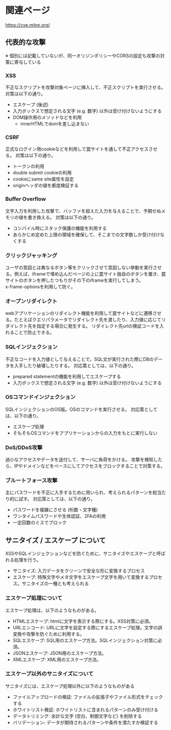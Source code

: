 # 関連ページ
https://cve.mitre.org/


## 代表的な攻撃
※ 個別には記載していないが、同一オリジンポリシーやCORSの設定も攻撃の対策に寄与している

### XSS
不正なスクリプトを攻撃対象ページに挿入して、不正スクリプトを実行させる。
対策は以下の通り。
- エスケープ (後述)
- 入力ボックスで想定される文字 (e.g. 数字) 以外は受け付けないようにする
- DOM操作用のメソッドなどを利用
    - innerHTMLでdomを差し込まない

### CSRF
正式なログイン用cookieなどを利用して罠サイトを通して不正アクセスさせる。
対策は以下の通り。
- トークンの利用
- double submit cookieの利用
- cookieにsame site属性を設定
- originヘッダの値を都度検証する

### Buffer Overflow
文字入力を利用した攻撃で、バッファを超えた入力を与えることで、予期せぬメモリの値を書き換える。
対策は以下の通り。
- コンパイル時にスタック保護の機能を利用する
- あらかじめ定めた上限の領域を確保して、そこまでの文字数しか受け付けなくする

### クリックジャッキング
ユーザの意図とは異なるボタン等をクリックさせて意図しない挙動を実行させる。例えば、iframeで埋め込んだページの上に罠サイト独自のボタンを置き、罠サイトのボタンを押したつもりがその下のiframeを実行してしまう。    
x-frame-optionsを利用して防ぐ。

### オープンリダイレクト
webアプリケーションのリダイレクト機能を利用して罠サイトなどに遷移させる。たとえばクエリパラメータでリダイレクト先を渡したり、入力値に応じてリダイレクト先を指定する場合に発生する。
リダイレクト先urlの検証コードを入れることで防止できる。

### SQLインジェクション
不正なコードを入力値として与えることで。SQL文が実行された際にDBのデータを入手したり破壊したりする。
対応策としては、以下の通り。
- prepared statementの機能を利用してエスケープする
- 入力ボックスで想定される文字 (e.g. 数字) 以外は受け付けないようにする

### OSコマンドインジェクション
SQLインジェクションのOS版。OSのコマンドを実行させる。
対応策としては、以下の通り。
- エスケープ処理
- そもそもOSコマンドをアプリケーションからの入力をもとに実行しない

### DoS/DDoS攻撃
過小なアクセスやデータを送付して、サーバに負荷をかける。
攻撃を検知したら、IPやドメインなどをベースにしてアクセスをブロックすることで対策する。

### ブルートフォース攻撃
主にパスワードを不正に入手するために用いられ、考えられるパターンを総当たり的に試す。
対応策としては、以下の通り。
- パスワードを複雑にさせる (桁数・文字種)
- ワンタイムパスワードや生体認証、2FAの利用
- 一定回数のミスでブロック



## サニタイズ / エスケープ について
XSSやSQLインジェクションなどを防ぐために、サニタイズやエスケープと呼ばれる処理を行う。

- サニタイズ: 入力データをクリーンで安全な形に変換するプロセス
- エスケープ: 特殊文字やメタ文字をエスケープ文字を用いて変換するプロセス。サニタイズの一種とも考えられる

### エスケープ処理について
エスケープ処理は、以下のようなものがある。

- HTMLエスケープ: htmlに文字を表示する際にする。XSS対策に必須。
- URLエンコード: URLに文字を設定する際にするエスケープ処理。文字の誤変換や攻撃を防ぐために利用する。
- SQLエスケープ: SQL用のエスケープ方法。SQLインジェクション対策に必須。
- JSONエスケープ: JSON用のエスケープ方法。
- XMLエスケープ: XML用のエスケープ方法。

### エスケープ以外のサニタイズについて
サニタイズには、エスケープ処理以外に以下のようなものがある
- ファイルアップロードの検証: ファイルの拡張子やファイル形式をチェックする
- ホワイトリスト検証: ホワイトリストに含まれるパターンのみ受け付ける
- データトリミング: 余計な文字 (空白、制御文字など) を削除する
- バリデーション: データが期待されるパターンや条件を満たすか検証する

